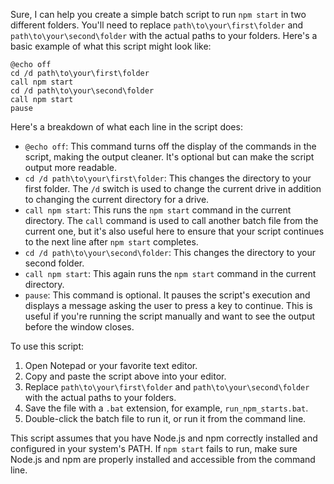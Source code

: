 Sure, I can help you create a simple batch script to run `npm start` in two different folders. You'll need to replace `path\to\your\first\folder` and `path\to\your\second\folder` with the actual paths to your folders. Here's a basic example of what this script might look like:

```batch
@echo off
cd /d path\to\your\first\folder
call npm start
cd /d path\to\your\second\folder
call npm start
pause
```

Here's a breakdown of what each line in the script does:

- `@echo off`: This command turns off the display of the commands in the script, making the output cleaner. It's optional but can make the script output more readable.
- `cd /d path\to\your\first\folder`: This changes the directory to your first folder. The `/d` switch is used to change the current drive in addition to changing the current directory for a drive.
- `call npm start`: This runs the `npm start` command in the current directory. The `call` command is used to call another batch file from the current one, but it's also useful here to ensure that your script continues to the next line after `npm start` completes.
- `cd /d path\to\your\second\folder`: This changes the directory to your second folder.
- `call npm start`: This again runs the `npm start` command in the current directory.
- `pause`: This command is optional. It pauses the script's execution and displays a message asking the user to press a key to continue. This is useful if you're running the script manually and want to see the output before the window closes.

To use this script:

1. Open Notepad or your favorite text editor.
2. Copy and paste the script above into your editor.
3. Replace `path\to\your\first\folder` and `path\to\your\second\folder` with the actual paths to your folders.
4. Save the file with a `.bat` extension, for example, `run_npm_starts.bat`.
5. Double-click the batch file to run it, or run it from the command line.

This script assumes that you have Node.js and npm correctly installed and configured in your system's PATH. If `npm start` fails to run, make sure Node.js and npm are properly installed and accessible from the command line.
